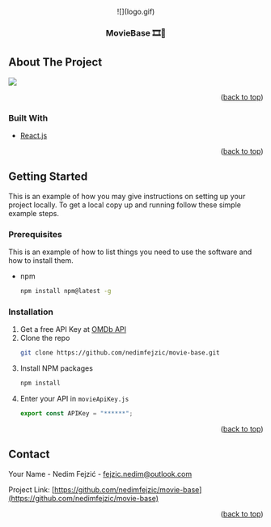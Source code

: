 <br />
<div align="center">
![](logo.gif)

<h3 align="center">MovieBase 🎞️🍿</h3>
</div>

<!-- ABOUT THE PROJECT -->

## About The Project

![](Animation.gif)

<p align="right">(<a href="#top">back to top</a>)</p>

### Built With

- [React.js](https://reactjs.org/)

<p align="right">(<a href="#top">back to top</a>)</p>

<!-- GETTING STARTED -->

## Getting Started

This is an example of how you may give instructions on setting up your project locally.
To get a local copy up and running follow these simple example steps.

### Prerequisites

This is an example of how to list things you need to use the software and how to install them.

- npm
  ```sh
  npm install npm@latest -g
  ```

### Installation

1. Get a free API Key at [OMDb API](http://www.omdbapi.com/)
2. Clone the repo
   ```sh
   git clone https://github.com/nedimfejzic/movie-base.git
   ```
3. Install NPM packages
   ```sh
   npm install
   ```
4. Enter your API in `movieApiKey.js`
   ```js
   export const APIKey = "******";
   ```

<p align="right">(<a href="#top">back to top</a>)</p>

<!-- ROADMAP -->

## Contact

Your Name - Nedim Fejzić - fejzic.nedim@outlook.com

Project Link: [https://github.com/nedimfejzic/movie-base](https://github.com/nedimfejzic/movie-base)

<p align="right">(<a href="#top">back to top</a>)</p>
